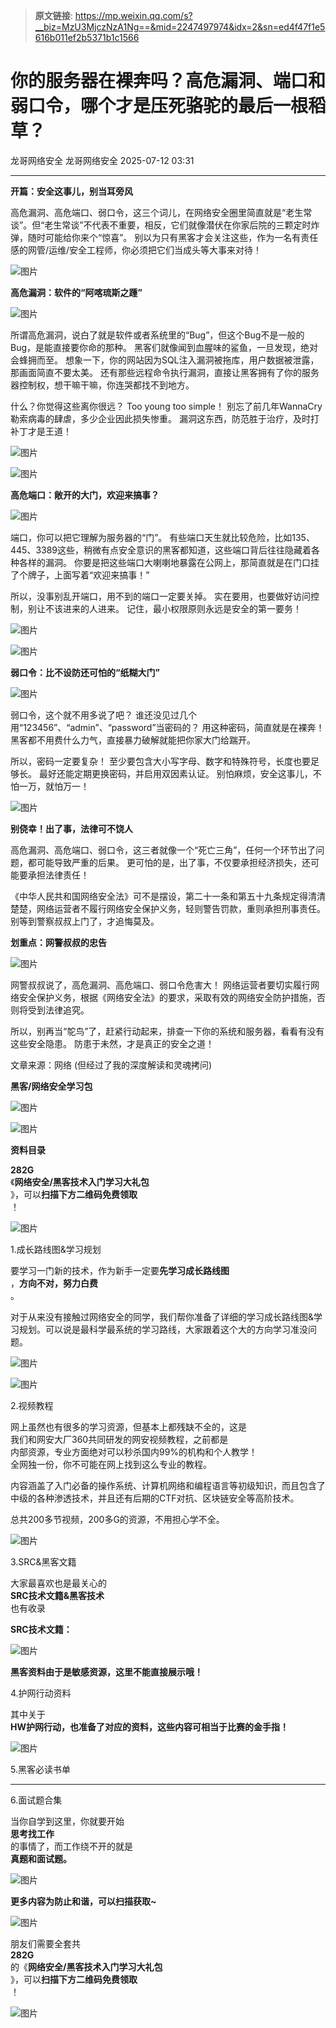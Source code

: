 > **原文链接**: https://mp.weixin.qq.com/s?__biz=MzU3MjczNzA1Ng==&mid=2247497974&idx=2&sn=ed4f47f1e5616b011ef2b5371b1c1566

#  你的服务器在裸奔吗？高危漏洞、端口和弱口令，哪个才是压死骆驼的最后一根稻草？  
龙哥网络安全  龙哥网络安全   2025-07-12 03:31  
  
****  
**开篇：安全这事儿，别当耳旁风**  
  
高危漏洞、高危端口、弱口令，这三个词儿，在网络安全圈里简直就是“老生常谈”。但“老生常谈”不代表不重要，相反，它们就像潜伏在你家后院的三颗定时炸弹，随时可能给你来个“惊喜”。 别以为只有黑客才会关注这些，作为一名有责任感的网管/运维/安全工程师，你必须把它们当成头等大事来对待！  
  
![图片](https://mmbiz.qpic.cn/sz_mmbiz_png/71ibgGpZLr2WRX142taSr7KSM1yOzouJIugGbaPvE9S304xjfWich6hbmN9wMEgSfaYxubXRRzJv7nuDZaQz5STg/640?wx_fmt=png&from=appmsg&tp=wxpic&wxfrom=5&wx_lazy=1 "")  
  
**高危漏洞：软件的“阿喀琉斯之踵”**  
  
![图片](https://mmbiz.qpic.cn/mmbiz_jpg/7O8nPRxfRT4xSP3fP6xxdWc5GL1oADSp00SA8WE4Gv1LlSWC8yZhhdcPF4piaC2G6vdwl2r0zTZRVV89qX3JOWw/640?wx_fmt=jpeg "")  
  
所谓高危漏洞，说白了就是软件或者系统里的“Bug”，但这个Bug不是一般的Bug，是能直接要你命的那种。 黑客们就像闻到血腥味的鲨鱼，一旦发现，绝对会蜂拥而至。 想象一下，你的网站因为SQL注入漏洞被拖库，用户数据被泄露，那画面简直不要太美。 还有那些远程命令执行漏洞，直接让黑客拥有了你的服务器控制权，想干嘛干嘛，你连哭都找不到地方。  
  
什么？你觉得这些离你很远？ Too young too simple！ 别忘了前几年WannaCry勒索病毒的肆虐，多少企业因此损失惨重。 漏洞这东西，防范胜于治疗，及时打补丁才是王道！  
  
![图片](https://mmbiz.qpic.cn/sz_mmbiz_gif/71ibgGpZLr2WRX142taSr7KSM1yOzouJIG5RynCOQB9g19r3O1u3JSmiblvnc4g7b5ahicqaOlufpgSiar4OtYDQ4A/640?wx_fmt=gif&from=appmsg&tp=wxpic&wxfrom=5&wx_lazy=1 "")  
  
![图片](https://mmbiz.qpic.cn/sz_mmbiz_png/71ibgGpZLr2WRX142taSr7KSM1yOzouJIugGbaPvE9S304xjfWich6hbmN9wMEgSfaYxubXRRzJv7nuDZaQz5STg/640?wx_fmt=png&from=appmsg&tp=wxpic&wxfrom=5&wx_lazy=1 "")  
  
**高危端口：敞开的大门，欢迎来搞事？**  
  
![图片](https://mmbiz.qpic.cn/mmbiz_jpg/7O8nPRxfRT4xSP3fP6xxdWc5GL1oADSpDe13IufAoAPKW70Gm1j2IibEgk8xeH4PrOyjAoIBtx56HJDhia6kUDPg/640?wx_fmt=jpeg "")  
  
端口，你可以把它理解为服务器的“门”。 有些端口天生就比较危险，比如135、445、3389这些，稍微有点安全意识的黑客都知道，这些端口背后往往隐藏着各种各样的漏洞。 你要是把这些端口大喇喇地暴露在公网上，那简直就是在门口挂了个牌子，上面写着“欢迎来搞事！”  
  
所以，没事别乱开端口，用不到的端口一定要关掉。 实在要用，也要做好访问控制，别让不该进来的人进来。 记住，最小权限原则永远是安全的第一要务！  
  
![图片](https://mmbiz.qpic.cn/sz_mmbiz_gif/71ibgGpZLr2WRX142taSr7KSM1yOzouJIG5RynCOQB9g19r3O1u3JSmiblvnc4g7b5ahicqaOlufpgSiar4OtYDQ4A/640?wx_fmt=gif&from=appmsg&tp=wxpic&wxfrom=5&wx_lazy=1 "")  
  
![图片](https://mmbiz.qpic.cn/sz_mmbiz_png/71ibgGpZLr2WRX142taSr7KSM1yOzouJIugGbaPvE9S304xjfWich6hbmN9wMEgSfaYxubXRRzJv7nuDZaQz5STg/640?wx_fmt=png&from=appmsg&tp=wxpic&wxfrom=5&wx_lazy=1 "")  
  
**弱口令：比不设防还可怕的“纸糊大门”**  
  
![图片](https://mmbiz.qpic.cn/sz_mmbiz_gif/71ibgGpZLr2WRX142taSr7KSM1yOzouJIogmhmOrFXVAQ2XcM8zTdkvePvXxYgnyHCGdo4Pz34rib4ibavib0nUiaIg/640?wx_fmt=gif&from=appmsg&tp=wxpic&wxfrom=5&wx_lazy=1 "")  
  
弱口令，这个就不用多说了吧？ 谁还没见过几个用“123456”、“admin”、“password”当密码的？ 用这种密码，简直就是在裸奔！ 黑客都不用费什么力气，直接暴力破解就能把你家大门给踹开。  
  
所以，密码一定要复杂！ 至少要包含大小写字母、数字和特殊符号，长度也要足够长。 最好还能定期更换密码，并启用双因素认证。 别怕麻烦，安全这事儿，不怕一万，就怕万一！  
  
![图片](https://mmbiz.qpic.cn/sz_mmbiz_gif/71ibgGpZLr2WRX142taSr7KSM1yOzouJIG5RynCOQB9g19r3O1u3JSmiblvnc4g7b5ahicqaOlufpgSiar4OtYDQ4A/640?wx_fmt=gif&from=appmsg&tp=wxpic&wxfrom=5&wx_lazy=1 "")  
  
**别侥幸！出了事，法律可不饶人**  
  
高危漏洞、高危端口、弱口令，这三者就像一个“死亡三角”，任何一个环节出了问题，都可能导致严重的后果。 更可怕的是，出了事，不仅要承担经济损失，还可能要承担法律责任！  
  
《中华人民共和国网络安全法》可不是摆设，第二十一条和第五十九条规定得清清楚楚，网络运营者不履行网络安全保护义务，轻则警告罚款，重则承担刑事责任。 别等到警察叔叔上门了，才追悔莫及。  
  
**划重点：网警叔叔的忠告**  
  
![图片](https://mmbiz.qpic.cn/sz_mmbiz_png/71ibgGpZLr2WRX142taSr7KSM1yOzouJIMJCMu3N6WgePy8KrNyofRcOl3RLTmNb168NbvQNkiakguhJ1RSjibsnQ/640?wx_fmt=png&from=appmsg&tp=wxpic&wxfrom=5&wx_lazy=1 "")  
  
网警叔叔说了，高危漏洞、高危端口、弱口令危害大！ 网络运营者要切实履行网络安全保护义务，根据《网络安全法》的要求，采取有效的网络安全防护措施，否则将受到法律追究。  
  
所以，别再当“鸵鸟”了，赶紧行动起来，排查一下你的系统和服务器，看看有没有这些安全隐患。 防患于未然，才是真正的安全之道！  
  
文章来源：网络 (但经过了我的深度解读和灵魂拷问)  
  
**黑客/网络安全学习包**  
  
![图片](https://mmbiz.qpic.cn/sz_mmbiz_png/TiaI8Dth4IiaRCFva2ZibMZKuNBEDOAEmkUGiakynth3MRTicLcHaV4MAvjubiaIicUx4ZrMxuSdSicjzT5HfEAzJy782g/640?wx_fmt=other&wxfrom=5&wx_lazy=1&wx_co=1&tp=webp "")  
  
  
![图片](https://mmbiz.qpic.cn/sz_mmbiz_png/TiaI8Dth4IiaRCFva2ZibMZKuNBEDOAEmkU7VZiaRU6vdoIQC9ToNyrFNvkWmp92gn3R2RWyGVEiaxjTlDjic3dPsW6g/640?wx_fmt=other&wxfrom=5&wx_lazy=1&wx_co=1&tp=webp "")  
  
**资料目录**  
  
  
**282G**  
《**网络安全/黑客技术入门学习大礼包**  
》，可以**扫描下方二维码免费领取**  
！  
  
![图片](https://mmbiz.qpic.cn/mmbiz_jpg/7O8nPRxfRT4Zy8efCHagq54hvWttN7A4N5KvFOGmvfiaMJ8yTWJjx3dsmfCPMG5RKqacW5TnZKrPatrickn8pRcw/640?wx_fmt=jpeg&from=appmsg&wxfrom=5&wx_lazy=1&wx_co=1&tp=webp "")  
  
  
1.成长路线图&学习规划  
  
要学习一门新的技术，作为新手一定要**先学习成长路线图**  
，**方向不对，努力白费**  
。  
  
对于从来没有接触过网络安全的同学，我们帮你准备了详细的学习成长路线图&学习规划。可以说是最科学最系统的学习路线，大家跟着这个大的方向学习准没问题。  
  
![图片](https://mmbiz.qpic.cn/mmbiz_png/7O8nPRxfRT70xf5ibc31iaUicWicOzXOWCDCiazCkl1qd40fUnL9MRSp7FUciadf9d1iaTU5cm7qWmVymY246v6BNWibLA/640?wx_fmt=png&from=appmsg&wxfrom=5&wx_lazy=1&wx_co=1&tp=webp "")  
  
![图片](https://mmbiz.qpic.cn/sz_mmbiz_png/evTLxnBbHv6fa8BCJ5052WLSGZjTIfEDgymVV6FeniaFszgpka15xzMolFmtXDdiaaDJMwXSqTQgRgBicvbYv4tNw/640?wx_fmt=other&wxfrom=5&wx_lazy=1&wx_co=1&tp=webp "")  
  
2.视频教程  
  
网上虽然也有很多的学习资源，但基本上都残缺不全的，这是  
我们和网安大厂360共同研发的网安视频教程，之前都是  
内部资源，专业方面绝对可以秒杀国内99%的机构和个人教学！  
全网独一份，你不可能在网上找到这么专业的教程。  
  
内容涵盖了入门必备的操作系统、计算机网络和编程语言等初级知识，而且包含了中级的各种渗透技术，并且还有后期的CTF对抗、区块链安全等高阶技术。  
  
总共200多节视频，200多G的资源，不用担心学不全。  
  
![图片](https://mmbiz.qpic.cn/mmbiz_gif/7O8nPRxfRT70xf5ibc31iaUicWicOzXOWCDCr4b7vAFPEvHhR7qVkt4qwOHyEpmxZUHD7IffRmBVmtSMQs8nY89h7w/640?wx_fmt=gif&from=appmsg&wxfrom=5&wx_lazy=1&tp=webp "")  
  
3.SRC&黑客文籍  
  
大家最喜欢也是最关心的  
**SRC技术文籍&黑客技术**  
也有收录  
  
**SRC技术文籍：**  
  
![图片](https://mmbiz.qpic.cn/mmbiz_png/NAkrkExZ3dkY8ctWgyFKc2oWZY3ibCDm5lMpjofvtGCicHTLibsOF8b841UOfozGsdjDvJKiaFgibdTunKlgC9kzrTQ/640?wx_fmt=other&wxfrom=5&wx_lazy=1&wx_co=1&tp=webp "")  
  
**黑客资料由于是敏感资源，这里不能直接展示哦！**  
  
4.护网行动资料  
  
其中关于  
**HW护网行动，也准备了对应的资料，这些内容可相当于比赛的金手指！**  
  
![图片](https://mmbiz.qpic.cn/mmbiz_png/NAkrkExZ3dnMVja8hzZpia0AkKu6AWrQnaPKJSI9dNKiaR4vaJf0hqApKNbJeZnCpsQSElEicDrlAMLkRXHoyKN8A/640?wx_fmt=other&wxfrom=5&wx_lazy=1&wx_co=1&tp=webp "")  
  
5.黑客必读书单  
  
****  
6.面试题合集  
  
当你自学到这里，你就要开始  
**思考找工作**  
的事情了，而工作绕不开的就是  
**真题和面试题。**  
  
![图片](https://mmbiz.qpic.cn/mmbiz_png/NAkrkExZ3dnMVja8hzZpia0AkKu6AWrQnXxPNhSSySbwUMEWOicYYS62D1UOQExv0cYuVQ68gk2uFF2xJ4TPmRHA/640?wx_fmt=other&wxfrom=5&wx_lazy=1&wx_co=1&tp=webp "")  
  
**更多内容为防止和谐，可以扫描获取~**  
  
![图片](https://mmbiz.qpic.cn/mmbiz_png/NAkrkExZ3dnMVja8hzZpia0AkKu6AWrQnGktIUCicPreibR6b3sx1Qu0CsCZP0sZtCP4RHlMdxXuE4icCFSoL2yyBg/640?wx_fmt=other&wxfrom=5&wx_lazy=1&wx_co=1&tp=webp "")  
  
朋友们需要全套共  
**282G**  
的《**网络安全/黑客技术入门学习大礼包**  
》，可以**扫描下方二维码免费领取**  
！  
  
![图片](https://mmbiz.qpic.cn/mmbiz_jpg/7O8nPRxfRT4Zy8efCHagq54hvWttN7A4N5KvFOGmvfiaMJ8yTWJjx3dsmfCPMG5RKqacW5TnZKrPatrickn8pRcw/640?wx_fmt=jpeg&from=appmsg&wxfrom=5&wx_lazy=1&wx_co=1&tp=webp "")  
  
  
